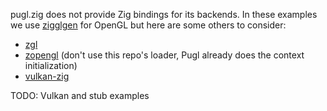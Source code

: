 pugl.zig does not provide Zig bindings for its backends. In these examples we use [zigglgen](https://github.com/castholm/zigglgen) for OpenGL but here are some others to consider:
- [zgl](https://github.com/ziglibs/zgl)
- [zopengl](https://github.com/zig-gamedev/zopengl) (don't use this repo's loader, Pugl already does the context initialization)
- [vulkan-zig](https://github.com/Snektron/vulkan-zig)

TODO: Vulkan and stub examples

